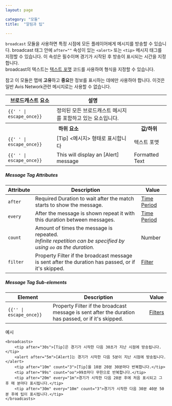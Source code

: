 ```yaml
---
layout: page

category: "모듈"
title:  "알림과 팁"

---
```


`broadcast` 모듈을 사용하면 특정 시점에 모든 플레이어에게 메시지를 방송할 수 있습니다.
broadcast 태그 안에 `after=""` 속성이 있는 `<alert>` 또는 `<tip>` 메시지 태그를 지정할 수 있습니다. 이 속성은 필수이며 경기가 시작된 후 방송이 표시되는 시간을 지정합니다. <br/>
broadcast의 텍스트는 [텍스트 포맷](/reference/formatting) 코드를 사용하여 형식을 지정할 수 있습니다.

<span class="label label-warning">참고</span>
이 모듈은 맵에 **고유**하고 **중요**한 정보를 표시하는 데에만 사용하야 합니다.
이것은 일반 Avis Network관련 메시지로는 사용할 수 없습니다.

<div class='table-responsive'>
  <table class='table table-striped table-condensed'>
    <thead>
      <tr>
        <th>브로드캐스트 요소</th>
        <th>설명</th>
        <th></th>
      </tr>
    </thead>
    <tbody>
      <tr>
        <td>
          <span class='highlight'>
            <code>{{'<broadcasts> </broadcasts>' | escape_once}}</code>
          </span>
        </td>
        <td>정의된 모든 브로드캐스트 메시지를 포함하고 있는 요소입니다.</td>
        <td></td>
      </tr>
      <tr>
        <th colspan='2'>하위 요소</th>
        <th>값/하위</th>
      </tr>
      <tr>
        <td>
          <span class='highlight'>
            <code>{{'<tip> </tip>' | escape_once}}</code>
          </span>
        </td>
        <td>
          [Tip] <메시지> 형태로 표시합니다
        </td>
        <td>
          <span class='label label-primary'>텍스트 포맷</span>
        </td>
      </tr>
      <tr>
        <td>
          <span class='highlight'>
            <code>{{'<alert> </alert>' | escape_once}}</code>
          </span>
        </td>
        <td>
          This will display an [Alert] message
        </td>
        <td>
          <span class='label label-primary'>Formatted Text</span>
        </td>
      </tr>
    </tbody>
  </table>
</div>
<h5>Message Tag Attributes</h5>
<div class='table-responsive'>
  <table class='table table-striped table-condensed'>
    <thead>
      <tr>
        <th>Attribute</th>
        <th>Description</th>
        <th>Value</th>
      </tr>
    </thead>
    <tbody>
      <tr>
        <td>
          <code>after</code>
        </td>
        <td>
          <span class='label label-danger'>Required</span>
          Duration to wait after the match starts to show the message.
        </td>
        <td>
          <a href='/reference/time_periods'>Time Period</a>
        </td>
      </tr>
      <tr>
        <td>
          <code>every</code>
        </td>
        <td>
          After the message is shown repeat it with this duration between messages.
        </td>
        <td>
          <a href='/reference/time_periods'>Time Period</a>
        </td>
      </tr>
      <tr>
        <td>
          <code>count</code>
        </td>
        <td>
          Amount of times the message is repeated.<br/>
          <i>Infinite repetition can be specified by using <code>oo</code> as the duration.</i>
        </td>
        <td>
          <span class='label label-primary'>Number</span>
        </td>
      </tr>
      <tr>
        <td>
          <code>filter</code>
        </td>
        <td>
          <span class='label label-default' title='Can be either this attribute or a sub-element.'>Property</span>
          Filter if the broadcast message is sent after the duration has passed, or if it's skipped.
        </td>
        <td>
          <a href='/modules/filters'>Filter</a>
        </td>
      </tr>
    </tbody>
  </table>
</div>
<h5>Message Tag Sub-elements</h5>
<div class='table-responsive'>
  <table class='table table-striped table-condensed'>
    <thead>
      <tr>
        <th>Element</th>
        <th>Description</th>
        <th>Value</th>
      </tr>
    </thead>
    <tbody>
      <tr>
        <td>
          <span class='highlight'>
            <code>{{'<filter>' | escape_once}}</code>
          </span>
        </td>
        <td>
          <span class='label label-default' title='Can be this sub-element or an attribute.'>Property</span>
          Filter if the broadcast message is sent after the duration has passed, or if it's skipped.
        </td>
        <td>
          <a href='/modules/filters'>Filters</a>
        </td>
      </tr>
    </tbody>
  </table>
</div>

예시

    <broadcasts>
        <tip after="30s">[Tip]은 경기가 시작한 다음 30초가 지난 시점에 방송됩니다.</tip>
        <alert after="5m">[Alert]는 경기가 시작한 다음 5분이 지난 시점에 방송됩니다.</alert>
        <tip after="10m" count="3">[Tip]을 10분 20분 30분마다 반복합니다.</tip>
        <tip after="99s" count="oo">99초마다 무한으로 반복합니다.</tip>
        <tip after="20m" every="1m">경기가 시작한 다음 20분 후에 처음 표시되고 그 후 매 분마다 표시됩니다.</tip>
        <tip after="30m" every="10m" count="3">경기가 시작한 다음 30분 40분 50분 후에 팁이 표시됩니다.</tip>
    </broadcasts>
